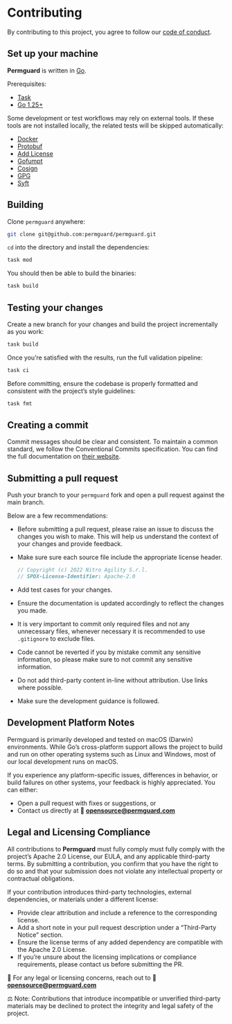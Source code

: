 # Contributing

By contributing to this project, you agree to follow our [code of conduct](https://github.com/permguard/.github/blob/main/CODE_OF_CONDUCT.md).

## Set up your machine

**Permguard** is written in [Go](https://go.dev/).

Prerequisites:

- [Task](https://taskfile.dev/installation)
- [Go 1.25+](https://go.dev/doc/install)

Some development or test workflows may rely on external tools.
If these tools are not installed locally, the related tests will be skipped automatically:

- [Docker](https://www.docker.com/)
- [Protobuf](https://grpc.io/docs/protoc-installation/)
- [Add License](https://github.com/google/addlicense)
- [Gofumpt](https://github.com/mvdan/gofumpt)
- [Cosign](https://github.com/sigstore/cosign)
- [GPG](https://gnupg.org)
- [Syft](https://github.com/anchore/syft)

## Building

Clone `permguard` anywhere:

```sh
git clone git@github.com:permguard/permguard.git
```

`cd` into the directory and install the dependencies:

```bash
task mod
```

You should then be able to build the binaries:

```bash
task build
```

## Testing your changes

Create a new branch for your changes and build the project incrementally as you work:

```sh
task build
```

Once you’re satisfied with the results, run the full validation pipeline:

```sh
task ci
```

Before committing, ensure the codebase is properly formatted and consistent with the project’s style guidelines:

```sh
task fmt
```

## Creating a commit

Commit messages should be clear and consistent.
To maintain a common standard, we follow the Conventional Commits specification.
You can find the full documentation on [their website](https://www.conventionalcommits.org).

## Submitting a pull request

Push your branch to your `permguard` fork and open a pull request against the main branch.

Below are a few recommendations:

- Before submitting a pull request, please raise an issue to discuss the changes you wish to make. This will help us understand the context of your changes and provide feedback.
- Make sure sure each source file include the appropriate license header.

  ```go
  // Copyright (c) 2022 Nitro Agility S.r.l.
  // SPDX-License-Identifier: Apache-2.0
  ```

- Add test cases for your changes.
- Ensure the documentation is updated accordingly to reflect the changes you made.
- It is very important to commit only required files and not any unnecessary files, whenever necessary it is recommended to use `.gitignore` to exclude files.
- Code cannot be reverted if you by mistake commit any sensitive information, so please make sure to not commit any sensitive information.
- Do not add third-party content in-line without attribution. Use links where possible.
- Make sure the development guidance is followed.

## Development Platform Notes

Permguard is primarily developed and tested on macOS (Darwin) environments.
While Go’s cross-platform support allows the project to build and run on other operating systems such as Linux and Windows, most of our local development runs on macOS.

If you experience any platform-specific issues, differences in behavior, or build failures on other systems, your feedback is highly appreciated.
You can either:

- Open a pull request with fixes or suggestions, or
- Contact us directly at 📧 **<opensource@permguard.com>**

## Legal and Licensing Compliance

All contributions to **Permguard** must fully comply must fully comply with the project’s Apache 2.0 License, our EULA, and any applicable third-party terms.
By submitting a contribution, you confirm that you have the right to do so and that your submission does not violate any intellectual property or contractual obligations.

If your contribution introduces third-party technologies, external dependencies, or materials under a different license:

- Provide clear attribution and include a reference to the corresponding license.
- Add a short note in your pull request description under a “Third-Party Notice” section.
- Ensure the license terms of any added dependency are compatible with the Apache 2.0 License.
- If you’re unsure about the licensing implications or compliance requirements, please contact us before submitting the PR.

📧 For any legal or licensing concerns, reach out to 📧 **<opensource@permguard.com>**

⚖️ Note: Contributions that introduce incompatible or unverified third-party materials may be declined to protect the integrity and legal safety of the project.
